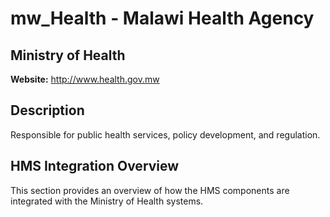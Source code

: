 # mw_Health - Malawi Health Agency

## Ministry of Health

**Website:** http://www.health.gov.mw

## Description

Responsible for public health services, policy development, and regulation.

## HMS Integration Overview

This section provides an overview of how the HMS components are integrated with the Ministry of Health systems.
